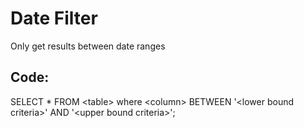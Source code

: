 
# Date Filter

Only get results between date ranges

## Code:

SELECT * FROM \<table\> where \<column\> BETWEEN '\<lower bound criteria\>' AND '\<upper bound criteria\>';

